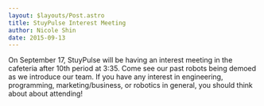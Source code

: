 ```yaml
---
layout: $layouts/Post.astro
title: StuyPulse Interest Meeting
author: Nicole Shin
date: 2015-09-13
---
```


On September 17, StuyPulse will be having an interest meeting in the cafeteria after 10th period at 3:35. Come see our past robots being demoed as we introduce our team. If you have any interest in engineering, programming, marketing/business, or robotics in general, you should think about about attending!

